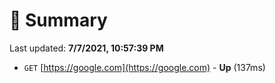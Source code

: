 # 📖 Summary
Last updated: **7/7/2021, 10:57:39 PM**

- `GET` [https://google.com](https://google.com) - **Up** (137ms)
